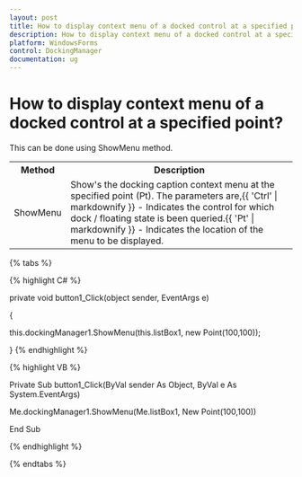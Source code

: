 ```yaml
---
layout: post
title: How to display context menu of a docked control at a specified point | WindowsForms | Syncfusion
description: How to display context menu of a docked control at a specified point
platform: WindowsForms
control: DockingManager
documentation: ug
---
```


# How to display context menu of a docked control at a specified point?

This can be done using ShowMenu method.

<table>
<tr>
<th>
Method</th><th>
Description</th></tr>
<tr>
<td>
ShowMenu</td><td>
Show's the docking caption context menu at the specified point (Pt). The parameters are,{{ 'Ctrl' | markdownify }} - Indicates the control for which dock / floating state is been queried.{{ 'Pt' | markdownify }} - Indicates the location of the menu to be displayed.</td></tr>
</table>

{% tabs %}

{% highlight C# %}


private void button1_Click(object sender, EventArgs e)

{

this.dockingManager1.ShowMenu(this.listBox1, new Point(100,100)); 

}
{% endhighlight %}

{% highlight VB %}


Private Sub button1_Click(ByVal sender As Object, ByVal e As System.EventArgs)

Me.dockingManager1.ShowMenu(Me.listBox1, New Point(100,100))

End Sub

{% endhighlight %}

{% endtabs %}


